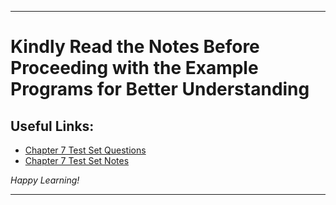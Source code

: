 
---

# Kindly Read the Notes Before Proceeding with the Example Programs for Better Understanding

## Useful Links:

- [Chapter 7 Test Set Questions](https://github.com/DipsanaRoy/learn-c-with-practice/blob/main/C007_Test_Set/CHAPTER_7_PRACTICE_SET.pdf)
- [Chapter 7 Test Set Notes](https://github.com/DipsanaRoy/learn-c-with-practice/blob/main/C007_Test_Set/CP7_NOTES.md)

*Happy Learning!*

---
